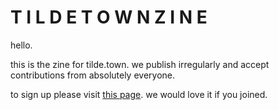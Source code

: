 # T I L D E  T O W N  Z I N E

hello.

this is the zine for tilde.town. we publish irregularly and accept contributions from absolutely everyone.

to sign up please visit [this page](https://docs.google.com/a/robsollars.co.uk/forms/d/1FSv_-gEU9LDy0b5gL8xm23d5QomMHIIstgr_fL5GFmg/viewform?c=0&w=1). we would love it if you joined.
